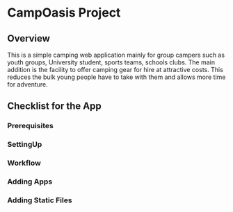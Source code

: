 # CampOasis Project

## Overview
This is a simple camping web application mainly for group campers such as youth groups, University student, sports teams,
schools clubs. The main addition is the facility to offer camping gear for hire at attractive costs. This reduces the
bulk young people have to take with them and allows more time for adventure.

## Checklist for the App

### Prerequisites
### SettingUp
### Workflow
### Adding Apps
### Adding Static Files

